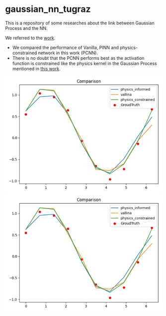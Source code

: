 # gaussian_nn_tugraz
This is a repository of some researches about the link between Gaussian Process and the NN.

We referred to the [work](https://arxiv.org/abs/2209.12737).

- We compared the performance of Vanilla, PINN and physics-constrained network in this work (PCNN).
- There is no doubt that the PCNN performs best as the activation function is constrained like the physics kernel 
in the Gaussian Process mentioned in [this work](https://arxiv.org/pdf/1905.07907.pdf).

![The training loss](./figs/loss_train.png)
![The training loss](./figs/prediction.png)